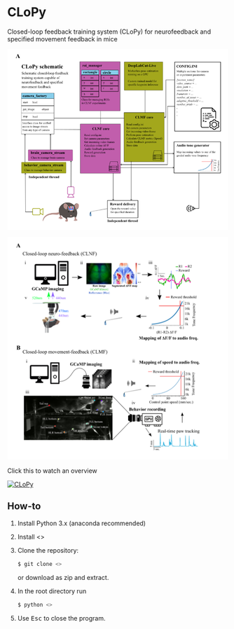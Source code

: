 # CLoPy
Closed-loop feedback training system (CLoPy) for neurofeedback and specified movement feedback in mice

![CLoPy](https://github.com/pankajkgupta/clopy/blob/main/assets/fig1.png?raw=true)

![CLoPy](https://github.com/pankajkgupta/clopy/blob/main/assets/fig2.png?raw=true)

Click this to watch an overview

[![CLoPy](<image path>)](<youtube url>)



How-to
---------------------------

1. Install Python 3.x (anaconda recommended)

3. Install <>
4. Clone the repository:

   ```bash
   $ git clone <>
   ```

   or download as zip and extract.

5. In the root directory run

   ```bash
   $ python <>
   ```

1. Use <kbd>Esc</kbd> to close the program.
